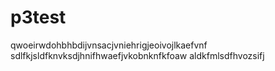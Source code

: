 


# p3test
qwoeirwdohbhbdijvnsacjvniehrigjeoivojlkaefvnf
sdlfkjsldfknvksdjhnifhwaefjvkobnknfkfoaw
aldkfmlsdfhvozsifj
